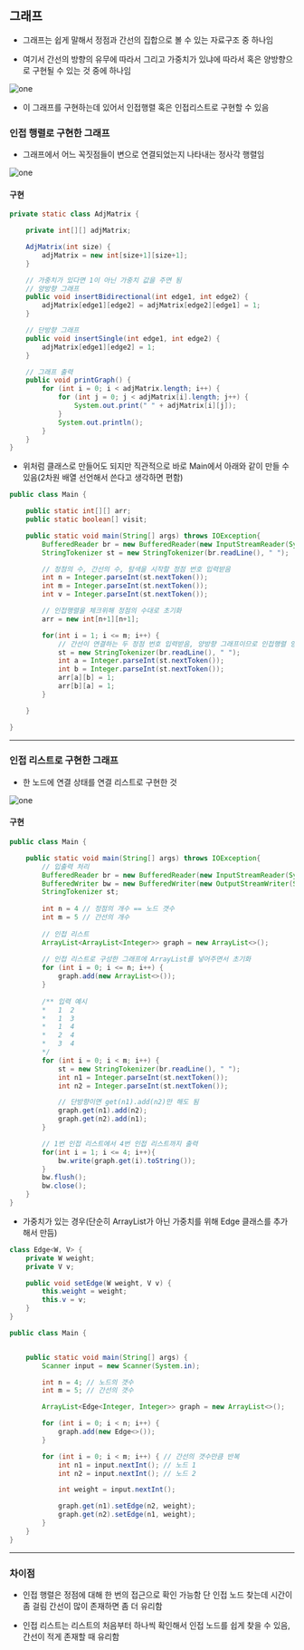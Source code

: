 ## 그래프
- 그래프는 쉽게 말해서 정점과 간선의 집합으로 볼 수 있는 자료구조 중 하나임

- 여기서 간선의 방향의 유무에 따라서 그리고 가중치가 있냐에 따라서 혹은 양방향으로 구현될 수 있는 것 중에 하나임

![one](/cheewr85/img/Template/twelve.png)

- 이 그래프를 구현하는데 있어서 인접행렬 혹은 인접리스트로 구현할 수 있음

### 인접 행렬로 구현한 그래프
- 그래프에서 어느 꼭짓점들이 변으로 연결되었는지 나타내는 정사각 행렬임

![one](/cheewr85/img/Template/thirteen.png)

#### 구현
```java
private static class AdjMatrix {

	private int[][] adjMatrix;

	AdjMatrix(int size) {
		adjMatrix = new int[size+1][size+1];
	}	

	// 가중치가 있다면 1이 아닌 가중치 값을 주면 됨
	// 양방향 그래프
	public void insertBidirectional(int edge1, int edge2) {
		adjMatrix[edge1][edge2] = adjMatrix[edge2][edge1] = 1;
	}

	// 단방향 그래프
	public void insertSingle(int edge1, int edge2) {
		adjMatrix[edge1][edge2] = 1;
	}

	// 그래프 출력
	public void printGraph() {
		for (int i = 0; i < adjMatrix.length; i++) {
			for (int j = 0; j < adjMatrix[i].length; j++) {
				System.out.print(" " + adjMatrix[i][j]);
			}
			System.out.println();
		}
	}
}
```

- 위처럼 클래스로 만들어도 되지만 직관적으로 바로 Main에서 아래와 같이 만들 수 있음(2차원 배열 선언해서 쓴다고 생각하면 편함)

```java
public class Main {

    public static int[][] arr;
    public static boolean[] visit;

    public static void main(String[] args) throws IOException{
        BufferedReader br = new BufferedReader(new InputStreamReader(System.in));
        StringTokenizer st = new StringTokenizer(br.readLine(), " ");

        // 정점의 수, 간선의 수, 탐색을 시작할 정점 번호 입력받음
        int n = Integer.parseInt(st.nextToken());
        int m = Integer.parseInt(st.nextToken());
        int v = Integer.parseInt(st.nextToken());

        // 인접행렬을 체크위해 정점의 수대로 초기화
        arr = new int[n+1][n+1];

        for(int i = 1; i <= m; i++) {
            // 간선이 연결하는 두 정점 번호 입력받음, 양방향 그래프이므로 인접행렬 양쪽에 다 값을 할당시켜줌
            st = new StringTokenizer(br.readLine(), " ");
            int a = Integer.parseInt(st.nextToken());
            int b = Integer.parseInt(st.nextToken());
            arr[a][b] = 1;
            arr[b][a] = 1;
        }

    }

}
```

--------

### 인접 리스트로 구현한 그래프 
- 한 노드에 연결 상태를 연결 리스트로 구현한 것

![one](/cheewr85/img/Template/fourteen.png)

#### 구현
```java
public class Main {

    public static void main(String[] args) throws IOException{
    	// 입출력 처리
        BufferedReader br = new BufferedReader(new InputStreamReader(System.in));
        BufferedWriter bw = new BufferedWriter(new OutputStreamWriter(System.out));
        StringTokenizer st;
        
        int n = 4 // 정점의 개수 == 노드 갯수
        int m = 5 // 간선의 개수
        
        // 인접 리스트
		ArrayList<ArrayList<Integer>> graph = new ArrayList<>();
        
        // 인접 리스트로 구성한 그래프에 ArrayList를 넣어주면서 초기화
        for (int i = 0; i <= n; i++) {
            graph.add(new ArrayList<>());
        }
        
		/** 입력 예시
        *	1  2
        *   1  3
        *   1  4
        *   2  4
        *   3  4
        */
        for (int i = 0; i < m; i++) {
            st = new StringTokenizer(br.readLine(), " ");
            int n1 = Integer.parseInt(st.nextToken());
            int n2 = Integer.parseInt(st.nextToken());

            // 단방향이면 get(n1).add(n2)만 해도 됨
            graph.get(n1).add(n2);
            graph.get(n2).add(n1);
        }

		// 1번 인접 리스트에서 4번 인접 리스트까지 출력
        for(int i = 1; i <= 4; i++){
        	bw.write(graph.get(i).toString());
        }
        bw.flush();
        bw.close();
    }
}
```

- 가중치가 있는 경우(단순히 ArrayList가 아닌 가중치를 위해 Edge 클래스를 추가해서 만듬)
```java
class Edge<W, V> {
    private W weight;
    private V v;

    public void setEdge(W weight, V v) {
        this.weight = weight;
        this.v = v;
    }
}

public class Main {


    public static void main(String[] args) {
        Scanner input = new Scanner(System.in);

        int n = 4; // 노드의 갯수
        int m = 5; // 간선의 갯수

        ArrayList<Edge<Integer, Integer>> graph = new ArrayList<>();

        for (int i = 0; i < n; i++) {
            graph.add(new Edge<>());
        }

        for (int i = 0; i < m; i++) { // 간선의 갯수만큼 반복
            int n1 = input.nextInt(); // 노드 1
            int n2 = input.nextInt(); // 노드 2

            int weight = input.nextInt();

            graph.get(n1).setEdge(n2, weight);
            graph.get(n2).setEdge(n1, weight);
        }
    }
}
```

--------

### 차이점
- 인접 행렬은 정점에 대해 한 번의 접근으로 확인 가능함 단 인접 노드 찾는데 시간이 좀 걸림 간선이 많이 존재하면 좀 더 유리함

- 인접 리스트는 리스트의 처음부터 하나씩 확인해서 인접 노드를 쉽게 찾을 수 있음, 간선이 적게 존재할 때 유리함